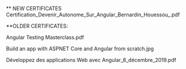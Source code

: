 
** NEW CERTIFICATES
Certification_Devenir_Autonome_Sur_Angular_Bernardin_Houessou_.pdf

**OLDER CERTIFICATES:

Angular Testing Masterclass.pdf

Build an app with ASPNET Core and Angular from scratch.jpg

Développez des applications Web avec Angular_8_décembre_2019.pdf

